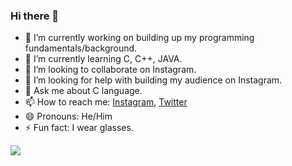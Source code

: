 ### Hi there 👋

- 🔭 I’m currently working on building up my programming fundamentals/background.
- 🌱 I’m currently learning C, C++, JAVA.
- 👯 I’m looking to collaborate on Instagram.
- 🤔 I’m looking for help with building my audience on Instagram.
- 💬 Ask me about C language.
- 📫 How to reach me: [Instagram](https://www.instagram.com/parth_08092002/), [Twitter](https://twitter.com/shete_parth)
- 😄 Pronouns: He/Him
- ⚡ Fun fact: I wear glasses.

![](https://github-readme-stats.vercel.app/api?username=Parth-Shete&show_icons=true&theme=vision-friendly-dark)
